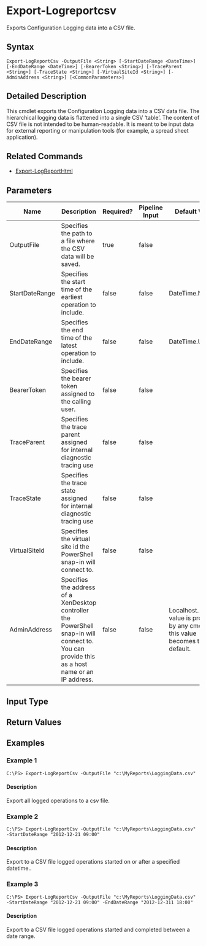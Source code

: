 ﻿
# Export-Logreportcsv
Exports Configuration Logging data into a CSV file.
## Syntax

```
Export-LogReportCsv -OutputFile <String> [-StartDateRange <DateTime>] [-EndDateRange <DateTime>] [-BearerToken <String>] [-TraceParent <String>] [-TraceState <String>] [-VirtualSiteId <String>] [-AdminAddress <String>] [<CommonParameters>]
```

## Detailed Description
This cmdlet exports the Configuration Logging data into a CSV data file. The hierarchical logging data is flattened into a single CSV ‘table’. The content of CSV file is not intended to be human-readable. It is meant to be input data for external reporting or manipulation tools (for example, a spread sheet application).


## Related Commands

* [Export-LogReportHtml](../Export-LogReportHtml/)
## Parameters
| Name   | Description | Required? | Pipeline Input | Default Value |
| --- | --- | --- | --- | --- |
| OutputFile | Specifies the path to a file where the CSV data will be saved. | true | false |  |
| StartDateRange | Specifies the start time of the earliest operation to include. | false | false | DateTime.Min |
| EndDateRange | Specifies the end time of the latest operation to include. | false | false | DateTime.UtcNow |
| BearerToken | Specifies the bearer token assigned to the calling user. | false | false |  |
| TraceParent | Specifies the trace parent assigned for internal diagnostic tracing use | false | false |  |
| TraceState | Specifies the trace state assigned for internal diagnostic tracing use | false | false |  |
| VirtualSiteId | Specifies the virtual site id the PowerShell snap-in will connect to. | false | false |  |
| AdminAddress | Specifies the address of a XenDesktop controller the PowerShell snap-in will connect to. You can provide this as a host name or an IP address. | false | false | Localhost. Once a value is provided by any cmdlet, this value becomes the default. |

## Input Type

### 

## Return Values

### 

## Examples

### Example 1

```
C:\PS> Export-LogReportCsv -OutputFile "c:\MyReports\LoggingData.csv"
```

#### Description
Export all logged operations to a csv file.
### Example 2

```
C:\PS> Export-LogReportCsv -OutputFile "c:\MyReports\LoggingData.csv" -StartDateRange "2012-12-21 09:00"
```

#### Description
Export to a CSV file logged operations started on or after a specified datetime..
### Example 3

```
C:\PS> Export-LogReportCsv -OutputFile "c:\MyReports\LoggingData.csv" -StartDateRange "2012-12-21 09:00" -EndDateRange "2012-12-311 18:00"
```

#### Description
Export to a CSV file logged operations started and completed between a date range.

